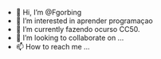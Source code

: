 - 👋 Hi, I’m @Fgorbing
- 👀 I’m interested in  aprender programaçao
- 🌱 I’m currently  fazendo ocurso  CC50.
- 💞️ I’m looking to collaborate on ...
- 📫 How to reach me ...

<!---
Fgorbing/Fgorbing is a ✨ special ✨ repository because its `README.md` (this file) appears on your GitHub profile.
You can click the Preview link to take a look at your changes.
--->
